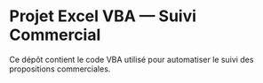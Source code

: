 # Projet Excel VBA — Suivi Commercial
Ce dépôt contient le code VBA utilisé pour automatiser le suivi des propositions commerciales.

